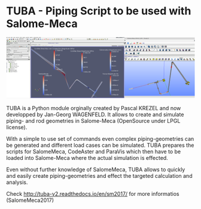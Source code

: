

# TUBA - Piping Script to be used with Salome-Meca

![TUBA-EXAMPLE](docs/_static/ExampleTUBA.png "Sustainable Energy Transitions")

TUBA is a Python module orginally created by Pascal KREZEL and now developped by Jan-Georg WAGENFELD. It allows to create and simulate piping- and rod geometries in Salome-Meca (OpenSource under LPGL license).

With a simple to use set of commands even complex piping-geometries can be generated and different load cases can be simulated.
TUBA prepares the scripts for SalomeMeca, CodeAster and ParaVis which then have to be loaded into Salome-Meca where the actual simulation is effected.

Even without further knowledge of SalomeMeca, TUBA allows to quickly and easily create piping-geometries and effect the targeted calculation and analysis.


Check http://tuba-v2.readthedocs.io/en/sm2017/ for more informatios (SalomeMeca2017)
